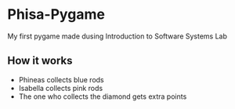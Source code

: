 # Phisa-Pygame
My first pygame made dusing Introduction to Software Systems Lab 
## How it works
- Phineas collects blue rods
- Isabella collects pink rods
- The one who collects the diamond gets extra points
